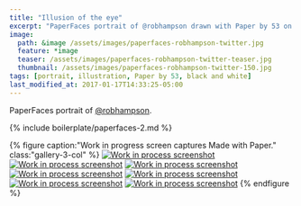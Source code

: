 ```yaml
---
title: "Illusion of the eye"
excerpt: "PaperFaces portrait of @robhampson drawn with Paper by 53 on an iPad."
image: 
  path: &image /assets/images/paperfaces-robhampson-twitter.jpg 
  feature: *image
  teaser: /assets/images/paperfaces-robhampson-twitter-teaser.jpg
  thumbnail: /assets/images/paperfaces-robhampson-twitter-150.jpg
tags: [portrait, illustration, Paper by 53, black and white]
last_modified_at: 2017-01-17T14:33:25-05:00
---
```


PaperFaces portrait of [@robhampson](https://twitter.com/robhampson).

{% include boilerplate/paperfaces-2.md %}

{% figure caption:"Work in progress screen captures Made with Paper." class:"gallery-3-col" %}
[![Work in process screenshot](/assets/images/paperfaces-robhampson-process-1-600.jpg)](/assets/images/paperfaces-robhampson-process-1-lg.jpg)
[![Work in process screenshot](/assets/images/paperfaces-robhampson-process-2-600.jpg)](/assets/images/paperfaces-robhampson-process-2-lg.jpg)
[![Work in process screenshot](/assets/images/paperfaces-robhampson-process-3-600.jpg)](/assets/images/paperfaces-robhampson-process-3-lg.jpg)
[![Work in process screenshot](/assets/images/paperfaces-robhampson-process-4-600.jpg)](/assets/images/paperfaces-robhampson-process-4-lg.jpg)
[![Work in process screenshot](/assets/images/paperfaces-robhampson-process-5-600.jpg)](/assets/images/paperfaces-robhampson-process-5-lg.jpg)
[![Work in process screenshot](/assets/images/paperfaces-robhampson-process-5-600.jpg)](/assets/images/paperfaces-robhampson-process-5-lg.jpg)
[![Work in process screenshot](/assets/images/paperfaces-robhampson-process-6-600.jpg)](/assets/images/paperfaces-robhampson-process-6-lg.jpg)
{% endfigure %}
